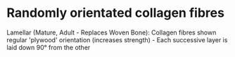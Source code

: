 # Randomly orientated collagen fibres

Lamellar (Mature, Adult - Replaces Woven Bone): Collagen fibres shown regular 'plywood' orientation (increases strength) - Each successive layer is laid down 90° from the other